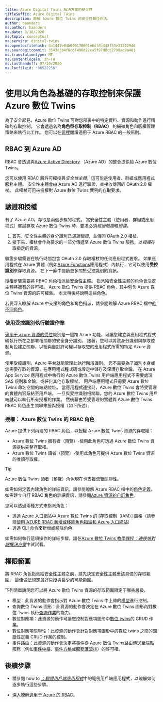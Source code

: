 ```yaml
---
title: Azure Digital Twins 解決方案的安全性
titleSuffix: Azure Digital Twins
description: 瞭解 Azure 數位 Twins 的安全性最佳作法。
author: baanders
ms.author: baanders
ms.date: 3/18/2020
ms.topic: conceptual
ms.service: digital-twins
ms.openlocfilehash: 0a1447e64b606170601e6df6a443f53e3132294d
ms.sourcegitcommit: 3543d3b4f6c6f496d22ea5f97d8cd2700ac9a481
ms.translationtype: MT
ms.contentlocale: zh-TW
ms.lasthandoff: 07/20/2020
ms.locfileid: "86522256"
---
```

# <a name="secure-azure-digital-twins-with-role-based-access-control"></a>使用以角色為基礎的存取控制來保護 Azure 數位 Twins

為了安全起見，Azure 數位 Twins 可對您部署中的特定資料、資源和動作進行精確的存取控制。 它會透過名為**角色型存取控制（RBAC）** 的細微角色和版權管理策略來執行此工作。 您可以在[這裡](../role-based-access-control/overview.md)閱讀適用于 Azure RBAC 的一般原則。

## <a name="rbac-through-azure-ad"></a>RBAC 到 Azure AD

RBAC 會透過與[Azure Active Directory](../active-directory/fundamentals/active-directory-whatis.md) （Azure AD）的整合提供給 Azure 數位 Twins。

您可以使用 RBAC 將許可權授與*安全性主體*，這可能是使用者、群組或應用程式服務主體。 安全性主體會由 Azure AD 進行驗證，並接收傳回的 OAuth 2.0 權杖。 此權杖可用來授權對 Azure 數位 Twins 實例的存取要求。

## <a name="authentication-and-authorization"></a>驗證和授權

有了 Azure AD，存取是兩個步驟的程式。 當安全性主體（使用者、群組或應用程式）嘗試存取 Azure 數位 Twins 時，要求必須*經過驗證*和*授權*。 

1. 首先，安全性主體的身分識別已*通過驗證*，並傳回 OAuth 2.0 權杖。
2. 接下來，權杖會作為要求的一部分傳遞至 Azure 數位 Twins 服務，以*授權*存取指定的資源。

驗證步驟需要在執行時間包含 OAuth 2.0 存取權杖的任何應用程式要求。 如果應用程式在 Azure 實體（例如[Azure Functions](../azure-functions/functions-overview.md)應用程式）內執行，它可以使用**受控識別**來存取資源。 在下一節中閱讀更多關於受控識別的資訊。

授權步驟需要將 RBAC 角色指派給安全性主體。 指派給安全性主體的角色會決定主體將擁有的許可權。 Azure 數位 Twins 提供 RBAC 角色，其中包含 Azure 數位 Twins 資源的許可權集。 本文稍後將說明這些角色。

若要深入瞭解 Azure 中支援的角色和角色指派，請參閱瞭解 Azure RBAC 檔中[的不同角色](../role-based-access-control/rbac-and-directory-admin-roles.md)。

### <a name="authentication-with-managed-identities"></a>使用受控識別執行驗證作業

[適用于 azure 資源的受控](../active-directory/managed-identities-azure-resources/overview.md)識別是一個跨 Azure 功能，可讓您建立與應用程式程式碼執行所在之部署相關聯的安全身分識別。 接著，您可以將該身分識別與存取控制角色建立關聯，以授與自訂許可權以存取您的應用程式所需的特定 Azure 資源。

使用受控識別，Azure 平台就能管理此執行階段識別。 您不需要為了識別本身或您需要存取的資源，在應用程式程式碼或設定中儲存及保護存取金鑰。 在 Azure App Service 應用程式中執行的 Azure 數位 Twins 用戶端應用程式不需要處理 SAS 規則和金鑰，或任何其他存取權杖。 用戶端應用程式只需要 Azure 數位 Twins 命名空間的端點位址。 當應用程式連接時，Azure 數位 Twins 會將受管理的實體內容系結至用戶端。 一旦與受控識別相關聯，您的 Azure 數位 Twins 用戶端就可以執行所有授權的作業。 然後藉由將受管理的實體與 Azure 數位 Twins RBAC 角色產生關聯來授與授權（如下所述）。

### <a name="authorization-rbac-roles-for-azure-digital-twins"></a>授權： Azure 數位 Twins 的 RBAC 角色

Azure 提供下列內建的 RBAC 角色，以授權 Azure 數位 Twins 資源的存取權：
* Azure 數位 Twins 擁有者（預覽）-使用此角色可透過 Azure 數位 Twins 資源提供完整存取權。
* Azure 數位 Twins 讀者（預覽）-使用此角色可提供 Azure 數位 Twins 資源的唯讀存取權。

> [!TIP]
> Azure 數位 Twins 讀者（預覽）角色現在也支援流覽關聯性。

如需如何定義內建角色的詳細資訊，請參閱瞭解 Azure RBAC 檔中的[角色定義](../role-based-access-control/role-definitions.md)。 如需建立自訂 RBAC 角色的詳細資訊，請參閱[Azure 資源的自訂角色](../role-based-access-control/custom-roles.md)。

您可以透過兩種方式來指派角色：
* 透過 Azure 入口網站中 Azure 數位 Twins 的 [存取控制（IAM）] 窗格（請參閱[使用 AZURE RBAC 新增或移除角色指派和 Azure 入口網站](../role-based-access-control/role-assignments-portal.md)）
* 透過 CLI 命令來新增或移除角色

如需如何執行這項操作的詳細步驟，請在[Azure 數位 Twins 教學課程：*連接端對端解決方案*](tutorial-end-to-end.md)中試試看。

## <a name="permission-scopes"></a>權限範圍

將 RBAC 角色指派給安全性主體之前，請先決定安全性主體應該具備的存取範圍。 最佳做法規定最好只授與最少的可能範圍。

下列清單說明您可以將 Azure 數位 Twins 資源的存取範圍限定于哪些層級。
* 模型：此資源的動作會指示對 Azure 數位 Twins 中上傳的[模型](concepts-models.md)進行控制。
* 查詢數位 Twins 圖形：此資源的動作會決定在 Azure 數位 Twins 圖形內對數位 Twins 執行[查詢作業](concepts-query-language.md)的能力。
* 數位對應項：此資源的動作可讓您控制對應項圖形中[數位 twins](concepts-twins-graph.md)的 CRUD 作業。
* 數位對應項關聯性：此資源的動作會針對對應項圖形中的數位 twins 之間的[關聯](concepts-twins-graph.md)性定義 CRUD 作業的控制。
* 事件路由：此資源的動作會決定將事件從 Azure 數位 Twins[路由傳送](concepts-route-events.md)至端點服務（例如[事件中樞](../event-hubs/event-hubs-about.md)、[事件方格](../event-grid/overview.md)或[服務匯流排](../service-bus-messaging/service-bus-messaging-overview.md)）的許可權。

## <a name="next-steps"></a>後續步驟

* 請參閱 how to [*：驗證用戶端應用程式*](how-to-authenticate-client.md)中的範例用戶端應用程式，以瞭解如何逐步執行這些步驟。

* 深入瞭解[適用于 Azure 的 RBAC](../role-based-access-control/overview.md)。
